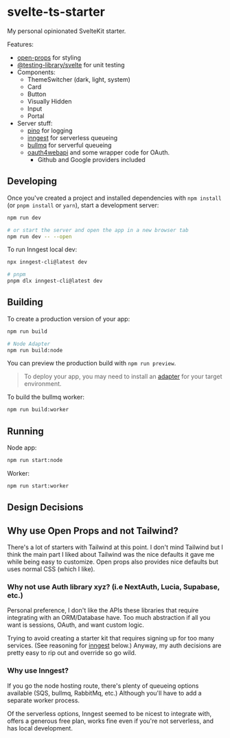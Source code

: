 # svelte-ts-starter

My personal opinionated SvelteKit starter.

Features:
- [open-props](https://open-props.style/) for styling
- [@testing-library/svelte](https://testing-library.com/docs/svelte-testing-library/intro/) for unit testing
- Components:
  - ThemeSwitcher (dark, light, system)
  - Card
  - Button
  - Visually Hidden
  - Input
  - Portal
- Server stuff:
  - [pino](https://github.com/pinojs/pino) for logging
  - [inngest](https://www.inngest.com/) for serverless queueing
  - [bullmq](https://github.com/taskforcesh/bullmq) for serverful queueing
  - [oauth4webapi](https://github.com/panva/oauth4webapi) and some wrapper code for OAuth.
    - Github and Google providers included


## Developing

Once you've created a project and installed dependencies with `npm install` (or `pnpm install` or `yarn`), start a development server:

```bash
npm run dev

# or start the server and open the app in a new browser tab
npm run dev -- --open
```

To run Inngest local dev:

```bash
npx inngest-cli@latest dev

# pnpm
pnpm dlx inngest-cli@latest dev
```

## Building

To create a production version of your app:

```bash
npm run build

# Node Adapter
npm run build:node
```

You can preview the production build with `npm run preview`.

> To deploy your app, you may need to install an [adapter](https://kit.svelte.dev/docs/adapters) for your target environment.

To build the bullmq worker:

```bash
npm run build:worker
```

## Running

Node app:
```bash
npm run start:node
```

Worker:
```bash
npm run start:worker
```

## Design Decisions

## Why use Open Props and not Tailwind?

There's a lot of starters with Tailwind at this point. I don't mind Tailwind but I think the main part I liked about Tailwind was the nice defaults it gave me while being easy to customize. Open props also provides nice defaults but uses normal CSS (which I like).

### Why not use Auth library xyz? (i.e NextAuth, Lucia, Supabase, etc.)
Personal preference, I don't like the APIs these libraries that require integrating with an ORM/Database have. Too much abstraction if all you want is sessions, OAuth, and want custom logic.

Trying to avoid creating a starter kit that requires signing up for too many services. (See reasoning for [inngest](#why-use-inngest) below.) Anyway, my auth decisions are pretty easy to rip out and override so go wild.


### Why use Inngest?
If you go the node hosting route, there's plenty of queueing options available (SQS, bullmq, RabbitMq, etc.) Although you'll have to add a separate worker process.

Of the serverless options, Inngest seemed to be nicest to integrate with, offers a generous free plan, works fine even if you're not serverless, and has local development.